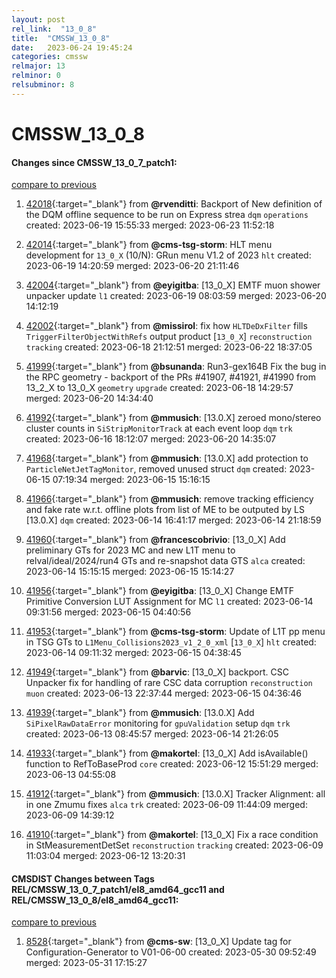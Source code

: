 ```yaml
---
layout: post
rel_link:  "13_0_8"
title:  "CMSSW_13_0_8"
date:   2023-06-24 19:45:24
categories: cmssw
relmajor: 13
relminor: 0
relsubminor: 8
---
```


# CMSSW_13_0_8
#### Changes since CMSSW_13_0_7_patch1:
[compare to previous](https://github.com/cms-sw/cmssw/compare/CMSSW_13_0_7_patch1...CMSSW_13_0_8)



1. [42018](http://github.com/cms-sw/cmssw/pull/42018){:target="_blank"}  from **@rvenditti**: Backport of New definition of the DQM offline sequence to be run on Express strea `dqm` `operations` created: 2023-06-19 15:55:33 merged: 2023-06-23 11:52:18

2. [42014](http://github.com/cms-sw/cmssw/pull/42014){:target="_blank"}  from **@cms-tsg-storm**: HLT menu development for `13_0_X` (10/N): GRun menu V1.2 of 2023 `hlt` created: 2023-06-19 14:20:59 merged: 2023-06-20 21:11:46

3. [42004](http://github.com/cms-sw/cmssw/pull/42004){:target="_blank"}  from **@eyigitba**: [13_0_X] EMTF muon shower unpacker update `l1` created: 2023-06-19 08:03:59 merged: 2023-06-20 14:12:19

4. [42002](http://github.com/cms-sw/cmssw/pull/42002){:target="_blank"}  from **@missirol**: fix how `HLTDeDxFilter` fills `TriggerFilterObjectWithRefs` output product [`13_0_X`] `reconstruction` `tracking` created: 2023-06-18 21:12:51 merged: 2023-06-22 18:37:05

5. [41999](http://github.com/cms-sw/cmssw/pull/41999){:target="_blank"}  from **@bsunanda**: Run3-gex164B Fix the bug in the RPC geometry - backport of the PRs #41907, #41921, #41990 from 13_2_X to 13_0_X `geometry` `upgrade` created: 2023-06-18 14:29:57 merged: 2023-06-20 14:34:40

6. [41992](http://github.com/cms-sw/cmssw/pull/41992){:target="_blank"}  from **@mmusich**: [13.0.X] zeroed mono/stereo cluster counts in `SiStripMonitorTrack` at each event loop `dqm` `trk` created: 2023-06-16 18:12:07 merged: 2023-06-20 14:35:07

7. [41968](http://github.com/cms-sw/cmssw/pull/41968){:target="_blank"}  from **@mmusich**: [13.0.X] add protection to `ParticleNetJetTagMonitor`, removed unused struct `dqm` created: 2023-06-15 07:19:34 merged: 2023-06-15 15:16:15

8. [41966](http://github.com/cms-sw/cmssw/pull/41966){:target="_blank"}  from **@mmusich**: remove tracking efficiency and fake rate w.r.t. offline plots from list of ME to be outputed by LS [13.0.X] `dqm` created: 2023-06-14 16:41:17 merged: 2023-06-14 21:18:59

9. [41960](http://github.com/cms-sw/cmssw/pull/41960){:target="_blank"}  from **@francescobrivio**: [13_0_X] Add preliminary GTs for 2023 MC and new L1T menu to relval/ideal/2024/run4 GTs and re-snapshot data GTS `alca` created: 2023-06-14 15:15:15 merged: 2023-06-15 15:14:27

10. [41956](http://github.com/cms-sw/cmssw/pull/41956){:target="_blank"}  from **@eyigitba**: [13_0_X] Change EMTF Primitive Conversion LUT Assignment for MC `l1` created: 2023-06-14 09:31:56 merged: 2023-06-15 04:40:56

11. [41953](http://github.com/cms-sw/cmssw/pull/41953){:target="_blank"}  from **@cms-tsg-storm**: Update of L1T pp menu in TSG GTs to `L1Menu_Collisions2023_v1_2_0_xml` [`13_0_X`] `hlt` created: 2023-06-14 09:11:32 merged: 2023-06-15 04:38:45

12. [41949](http://github.com/cms-sw/cmssw/pull/41949){:target="_blank"}  from **@barvic**: [13_0_X] backport. CSC Unpacker fix for handling of rare CSC data corruption `reconstruction` `muon` created: 2023-06-13 22:37:44 merged: 2023-06-15 04:36:46

13. [41939](http://github.com/cms-sw/cmssw/pull/41939){:target="_blank"}  from **@mmusich**: [13.0.X] Add `SiPixelRawDataError` monitoring for `gpuValidation` setup `dqm` `trk` created: 2023-06-13 08:45:57 merged: 2023-06-14 21:26:05

14. [41933](http://github.com/cms-sw/cmssw/pull/41933){:target="_blank"}  from **@makortel**: [13_0_X] Add isAvailable() function to RefToBaseProd `core` created: 2023-06-12 15:51:29 merged: 2023-06-13 04:55:08

15. [41912](http://github.com/cms-sw/cmssw/pull/41912){:target="_blank"}  from **@mmusich**: [13.0.X]  Tracker Alignment: all in one Zmumu fixes `alca` `trk` created: 2023-06-09 11:44:09 merged: 2023-06-09 14:39:12

16. [41910](http://github.com/cms-sw/cmssw/pull/41910){:target="_blank"}  from **@makortel**: [13_0_X] Fix a race condition in StMeasurementDetSet `reconstruction` `tracking` created: 2023-06-09 11:03:04 merged: 2023-06-12 13:20:31

#### CMSDIST Changes between Tags REL/CMSSW_13_0_7_patch1/el8_amd64_gcc11 and REL/CMSSW_13_0_8/el8_amd64_gcc11:
[compare to previous](https://github.com/cms-sw/cmsdist/compare/REL/CMSSW_13_0_7_patch1/el8_amd64_gcc11...REL/CMSSW_13_0_8/el8_amd64_gcc11)



1. [8528](http://github.com/cms-sw/cmsdist/pull/8528){:target="_blank"}  from **@cms-sw**: [13_0_X] Update tag for Configuration-Generator to V01-06-00 created: 2023-05-30 09:52:49 merged: 2023-05-31 17:15:27
